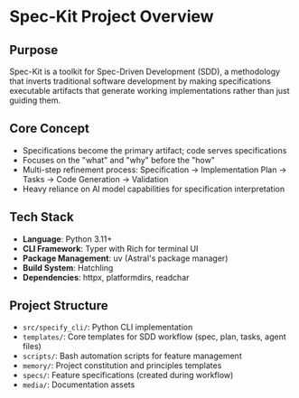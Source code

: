 # Spec-Kit Project Overview

## Purpose
Spec-Kit is a toolkit for Spec-Driven Development (SDD), a methodology that inverts traditional software development by making specifications executable artifacts that generate working implementations rather than just guiding them.

## Core Concept
- Specifications become the primary artifact; code serves specifications
- Focuses on the "what" and "why" before the "how"
- Multi-step refinement process: Specification → Implementation Plan → Tasks → Code Generation → Validation
- Heavy reliance on AI model capabilities for specification interpretation

## Tech Stack
- **Language**: Python 3.11+
- **CLI Framework**: Typer with Rich for terminal UI
- **Package Management**: uv (Astral's package manager)
- **Build System**: Hatchling
- **Dependencies**: httpx, platformdirs, readchar

## Project Structure
- `src/specify_cli/`: Python CLI implementation
- `templates/`: Core templates for SDD workflow (spec, plan, tasks, agent files)
- `scripts/`: Bash automation scripts for feature management
- `memory/`: Project constitution and principles templates
- `specs/`: Feature specifications (created during workflow)
- `media/`: Documentation assets